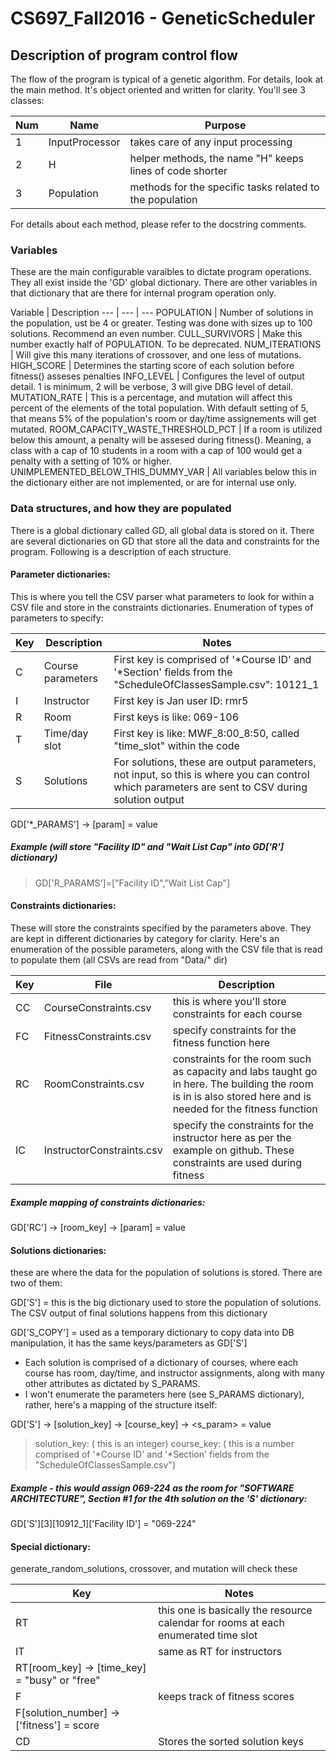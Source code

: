 # CS697_Fall2016 - GeneticScheduler
## Description of program control flow
The flow of the program is typical of a genetic algorithm. For details, look
at the main method. It's object oriented and written for clarity. You'll see
3 classes:

Num | Name | Purpose
--- | --- | ---
1 | InputProcessor |takes care of any input processing
2 | H | helper methods, the name "H" keeps lines of code shorter
3 | Population | methods for the specific tasks related to the population

For details about each method, please refer to the docstring comments.

### Variables
These are the main configurable varaibles to dictate program operations. They all exist
inside the 'GD' global dictionary. There are other variables in that dictionary that are
there for internal program operation only.

Variable | Description
--- | --- | ---
POPULATION | Number of solutions in the population, ust be 4 or greater. Testing was done with sizes up to 100 solutions. Recommend an even number.
CULL_SURVIVORS | Make this number exactly half of POPULATION. To be deprecated.
NUM_ITERATIONS | Will give this many iterations of crossover, and one less of mutations.
HIGH_SCORE | Determines the starting score of each solution before fitness() asseses penalties
INFO_LEVEL | Configures the level of output detail. 1 is minimum, 2 will be verbose, 3 will give DBG level of detail.
MUTATION_RATE | This is a percentage, and mutation will affect this percent of the elements of the total population. With default setting of 5, that means 5% of the population's room or day/time assignements will get mutated.
ROOM_CAPACITY_WASTE_THRESHOLD_PCT | If a room is utilized below this amount, a penalty will be assesed during fitness(). Meaning, a class with a cap of 10 students in a room with a cap of 100 would get a penalty with a setting of 10% or higher.
UNIMPLEMENTED_BELOW_THIS_DUMMY_VAR | All variables below this in the dictionary either are not implemented, or are for internal use only.

### Data structures, and how they are populated
There is a global dictionary called GD, all global data is stored on it. There
are several dictionaries on GD that store all the data and constraints for the
program. Following is a description of each structure.

#### Parameter dictionaries:
This is where you tell the CSV parser what parameters to look
for within a CSV file and store in the constraints dictionaries.
Enumeration of types of parameters to specify:

Key | Description | Notes
--- | --- | ---
C | Course parameters | First key is comprised of '*Course ID' and '*Section' fields from the "ScheduleOfClassesSample.csv": 10121_1
I | Instructor | First key is Jan user ID: rmr5
R | Room | First keys is like: 069-106
T | Time/day slot | First key is like: MWF_8:00_8:50, called "time_slot" within the code
S | Solutions | For solutions, these are output parameters, not input, so this is where you can control which parameters are sent to CSV during solution output

GD['*_PARAMS'] -> [param] = value
		 
##### Example (will store "Facility ID" and "Wait List Cap" into GD['R'] dictionary)

> GD['R_PARAMS']=["Facility ID","Wait List Cap"]


#### Constraints dictionaries:
These will store the constraints specified by the parameters
above. They are kept in different dictionaries by category for clarity. Here's an
enumeration of the possible parameters, along with the CSV file that is read to
populate them (all CSVs are read from "Data/" dir)

Key | File | Description
--- | --- | ---
CC | CourseConstraints.csv | this is where you'll store constraints for each course
FC | FitnessConstraints.csv | specify constraints for the fitness function here
RC | RoomConstraints.csv |constraints for the room such as capacity and labs taught go in here. The building the room is in is also stored here and is needed for the fitness function
IC | InstructorConstraints.csv | specify the constraints for the instructor here as per the example on github. These constraints are used during fitness

##### Example mapping of constraints dictionaries:
GD['RC'] -> [room_key] -> [param] = value

#### Solutions dictionaries:
these are where the data for the population of solutions is stored. There are
two of them:

GD['S'] = this is the big dictionary used to store the population of solutions. The CSV output of final solutions happens from this dictionary

GD['S_COPY'] = used as a temporary dictionary to copy data into DB manipulation, it has the same keys/parameters as GD['S']

- Each solution is comprised of a dictionary of courses, where each course has
  room, day/time, and instructor assignments, along with many other attributes
  as dictated by S_PARAMS.
- I won't enumerate the parameters here (see S_PARAMS dictionary), rather, here's
  a mapping of the structure itself:

GD['S'] -> [solution_key] -> [course_key] -> <s_param> = value

> solution_key: ( this is an integer)                                  course_key: ( this is a number comprised of '*Course ID' and '*Section' fields from the "ScheduleOfClassesSample.csv")

##### Example - this would assign 069-224 as the room for "SOFTWARE ARCHITECTURE", Section #1 for the 4th solution on the 'S' dictionary:
	  
GD['S'][3][10912_1]['Facility ID'] = "069-224"

#### Special dictionary:
generate_random_solutions, crossover, and mutation will check these

Key | Notes
--- | ---
RT | this one is basically the resource calendar for rooms at each enumerated time slot
IT | same as RT for instructors
   | RT[room_key] -> [time_key] = "busy" or "free"
F | keeps track of fitness scores
  | F[solution_number] -> ['fitness'] = score
CD | Stores the sorted solution keys
